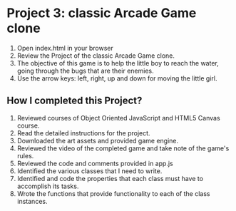 # Project 3: classic Arcade Game clone

1. Open index.html in your browser
2. Review the Project of the classic Arcade Game clone.
3. The objective of this game is to help the little boy to reach the water, going through the bugs that are their enemies.
4. Use the arrow keys: left, right, up and down for moving the little girl.

## How I completed this Project?

1. Reviewed courses of Object Oriented JavaScript and HTML5 Canvas course.
2. Read the detailed instructions for the project.
3. Downloaded the art assets and provided game engine.
4. Reviewed the video of the completed game and take note of the game's rules.
5. Reviewed the code and comments provided in app.js
6. Identified the various classes that I need to write.
7. Identified and code the properties that each class must have to accomplish its tasks.
8. Wrote the functions that provide functionality to each of the class instances.
